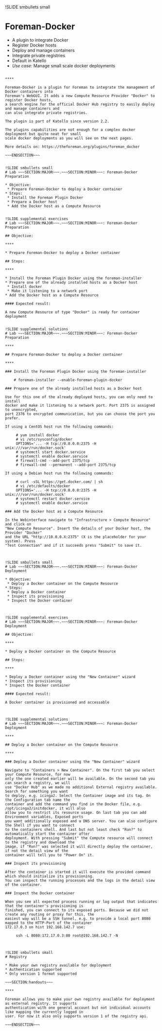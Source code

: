 !SLIDE smbullets small
# Foreman-Docker

* A plugin to integrate Docker
 * Register Docker hosts
 * Deploy and manage containers
 * Integrate private registries
* Default in Katello
* _Use case:_ Manage small scale docker deployments

~~~SECTION:handouts~~~

****

Foreman-Docker is a plugin for Foreman to integrate the management of Docker containers into
Foreman's WebGUI. It adds a new Compute Resource Provider "Docker" to register Docker hosts,
a search engine for the official Docker Hub registry to easily deploy and manage containers and
can also integrate private registries.

The plugin is part of Katello since version 2.2.

The plugins capabilities are not enough for a complex docker deployment but quite neat for small
scale docker deployments as you will see on the next pages.

More details on: https://theforeman.org/plugins/foreman_docker

~~~ENDSECTION~~~


!SLIDE smbullets small
# Lab ~~~SECTION:MAJOR~~~.~~~SECTION:MINOR~~~: Foreman-Docker Preparation

* Objective:
 * Prepare Foreman-Docker to deploy a Docker container
* Steps:
 * Install the Foreman Plugin Docker
 * Prepare a Docker host
 * Add the Docker host as a Compute Resource


!SLIDE supplemental exercises
# Lab ~~~SECTION:MAJOR~~~.~~~SECTION:MINOR~~~: Foreman-Docker Preparation

## Objective:

****

* Prepare Foreman-Docker to deploy a Docker container

## Steps:

****

* Install the Foreman Plugin Docker using the foreman-installer
* Prepare one of the already installed hosts as a Docker host
 * Install docker
 * Make it listening to a network port
* Add the Docker host as a Compute Resource

#### Expected result:

A new Compute Resource of type "Docker" is ready for container deployment


!SLIDE supplemental solutions
# Lab ~~~SECTION:MAJOR~~~.~~~SECTION:MINOR~~~: Foreman-Docker Preparation

****

## Prepare Foreman-Docker to deploy a Docker container

****

### Install the Foreman Plugin Docker using the foreman-installer

    # foreman-installer --enable-foreman-plugin-docker

### Prepare one of the already installed hosts as a Docker host

Use for this one of the already deployed hosts, you can only need to install
docker and make it listening to a network port. Port 2375 is assigned to unencrypted,
port 2376 to encrypted communication, but you can choose the port you prefer.

If using a CentOS host run the following commands:

     # yum install docker
     # vi /etc/sysconfig/docker
     OPTIONS='... -H tcp://0.0.0.0:2375 -H unix:///var/run/docker.sock'
     # systemctl start docker.service
     # systemctl enable docker.service
     # firewall-cmd --add-port 2375/tcp
     # firewall-cmd --permanent --add-port 2375/tcp

If using a Debian host run the following commands:

     # curl -sSL https://get.docker.com/ | sh
     # vi /etc/defaults/docker
     OPTIONS='... -H tcp://0.0.0.0:2375 -H unix:///var/run/docker.sock'
     # systemctl restart docker.service
     # systemctl enable docker.service

### Add the Docker host as a Compute Resource

In the Webinterface navigate to "Infrastructure > Compute Resource" and click on
"New Compute Resource". Insert the details of your Docker host, the Provider "Docker"
and the URL "http://10.0.0.X:2375" (X is the placeholder for your system). Press
"Test Connection" and if it succeeds press "Submit" to save it.



!SLIDE smbullets small
# Lab ~~~SECTION:MAJOR~~~.~~~SECTION:MINOR~~~: Foreman-Docker Deployment

* Objective:
 * Deploy a Docker container on the Compute Resource
* Steps:
 * Deploy a Docker container
 * Inspect its provisioning
 * Inspect the Docker container



!SLIDE supplemental exercises
# Lab ~~~SECTION:MAJOR~~~.~~~SECTION:MINOR~~~: Foreman-Docker Deployment

## Objective:

****

* Deploy a Docker container on the Compute Resource

## Steps:

****

* Deploy a Docker container using the "New Container" wizard
* Inspect its provisioning
* Inspect the Docker container

#### Expected result:

A Docker container is provisioned and accessable



!SLIDE supplemental solutions
# Lab ~~~SECTION:MAJOR~~~.~~~SECTION:MINOR~~~: Foreman-Docker Deployment

****

## Deploy a Docker container on the Compute Resource

****

### Deploy a Docker container using the "New Container" wizard

Navigate to "Containers > New Container". On the first tab you select your Compute Resource, for now
only the one created earlier will be available. On the second tab you can search a registry, we will
use "Docker Hub" as we made no additional External registry available. Search for something you want
to deploy, e.g. icinga2. Select the Container image and its tag. On the Configuration tab name the
container and add the command you find in the Docker file, e.g. /opt/icinga2/initdocker, it will also
allow you to restrict its resource usage. On last tab you can add Environment variables, Exposed ports
you want additionally exposed and a DNS server. You can also configure the Shell if you want to connect
to the containers shell. And last but not least check "Run?" to automatically start the container after
deployment. With pressing "Submit" the Compute resource will connect to the registry and download the
image, if "Run?" was selected it will directly deploy the container, if not the detail view of the
container will tell you to "Power On" it.

### Inspect its provisioning

After the container is started it will execute the provided command which should initialize its provisioning.
You can inspect the running processes and the logs in the detail view of the container.

### Inspect the Docker container

When you see all expected process running or log output that indicates that the container's provisioning is
finished, you can connect to its exposed ports. Because we did not create any routing or proxy for this, the
easiest way will be a SSH tunnel, e.g. to provide a local port 8080 mapped to the HTTP-Port of the container
172.17.0.3 on hist 192.168.142.7 use:

     ssh -L 8080:172.17.0.3:80 root@192.168.142.7 -N



!SLIDE smbullets small
# Registry

* Make your own registry available for deployment
* Authentication supported
* Only version 1 format supported
 
~~~SECTION:handouts~~~

****

Foreman allows you to make your own registry available for deployment as external registry. It supports
authentication with one general account but not individual accounts like mapping the currently logged in
user. For now it also only supports version 1 of the registry api.

~~~ENDSECTION~~~
